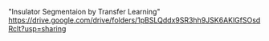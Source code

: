 "Insulator Segmentaion by Transfer Learning" 
https://drive.google.com/drive/folders/1pBSLQddx9SR3hh9JSK6AKlGfSOsdRclt?usp=sharing
